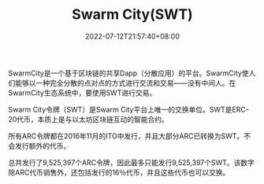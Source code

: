 ﻿---
weight: 
title: "Swarm City(SWT)"
description: "SwarmCity是一个基于区块链的共享Dapp（分散应用）的平台"
date: 2022-07-12T21:57:40+08:00
lastmod: 2022-07-12T16:45:40+08:00
draft: false
authors: ["浮尘"]
featuredImage: "swarm-cityswt.webp"
link: "https://swarm.city/"
tags: ["数字代币","Swarm City(SWT)"]
categories: ["navigation"]
navigation: ["数字代币"]
lightgallery: true
toc: true
pinned: false
recommend: false
recommend1: false
---
SwarmCity是一个基于区块链的共享Dapp（分散应用）的平台。SwarmCity使人们能够以一种完全分散的点对点的方式进行交流和交易——没有中间人。在SwarmCity生态系统中，要使用SWT进行交易。

Swarm City令牌（SWT）是Swarm City平台上唯一的交换单位。SWT是ERC-20代币，本质上是与以太坊区块链互动的智能合约。

所有ARC令牌都在2016年11月的ITO中发行，并且大部分ARC已转换为SWT。不会发行额外的代币。

总共发行了9,525,397个ARC令牌，因此最多只能发行9,525,397个SWT。该数字除ARC代币销售外，还包括发行的16％代币，并且这些代币也可以交换。

